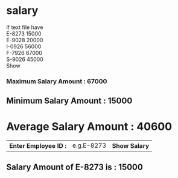 # salary
If text file have<br>
E-8273 15000<br>
E-9028 20000<br>
I-0926 56000<br>
F-7926 67000<br>
S-9026 45000<br>
Show<br>
<h3>Maximum Salary Amount : 67000</h3>
<h2>Minimum Salary Amount : 15000</h2>
<h1>Average Salary Amount : 40600</h1>
<table>
<tr>
<th>Enter Employee ID : </th><td>e.g.E-8273</td>
<th>Show Salary</th>
<tr>
</table>
<h2>Salary Amount of E-8273 is : 15000</h2>
